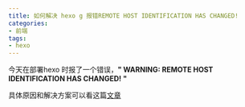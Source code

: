```yaml
---
title: 如何解决 hexo g 报错REMOTE HOST IDENTIFICATION HAS CHANGED!
categories:
- 前端
tags:
- hexo
---
```


今天在部署hexo 时报了一个错误，**" WARNING: REMOTE HOST IDENTIFICATION HAS CHANGED!  "**

具体原因和解决方案可以看这篇[文章](https://kinsta.com/knowledgebase/warning-remote-host-identification-has-changed/)
